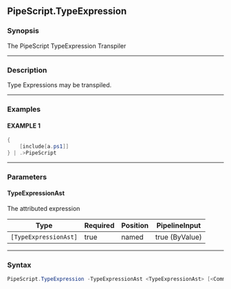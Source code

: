 PipeScript.TypeExpression
-------------------------




### Synopsis
The PipeScript TypeExpression Transpiler



---


### Description

Type Expressions may be transpiled.



---


### Examples
#### EXAMPLE 1
```PowerShell
{
    [include[a.ps1]]
} | .>PipeScript
```



---


### Parameters
#### **TypeExpressionAst**

The attributed expression






|Type                 |Required|Position|PipelineInput |
|---------------------|--------|--------|--------------|
|`[TypeExpressionAst]`|true    |named   |true (ByValue)|





---


### Syntax
```PowerShell
PipeScript.TypeExpression -TypeExpressionAst <TypeExpressionAst> [<CommonParameters>]
```

